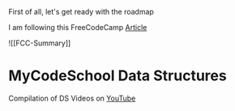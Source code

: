 
First of all, let's get ready with the roadmap

I am following this FreeCodeCamp [Article](https://www.freecodecamp.org/news/learn-data-structures-and-algorithms/)

![[FCC-Summary]]


# MyCodeSchool Data Structures

Compilation of DS Videos on [YouTube]()